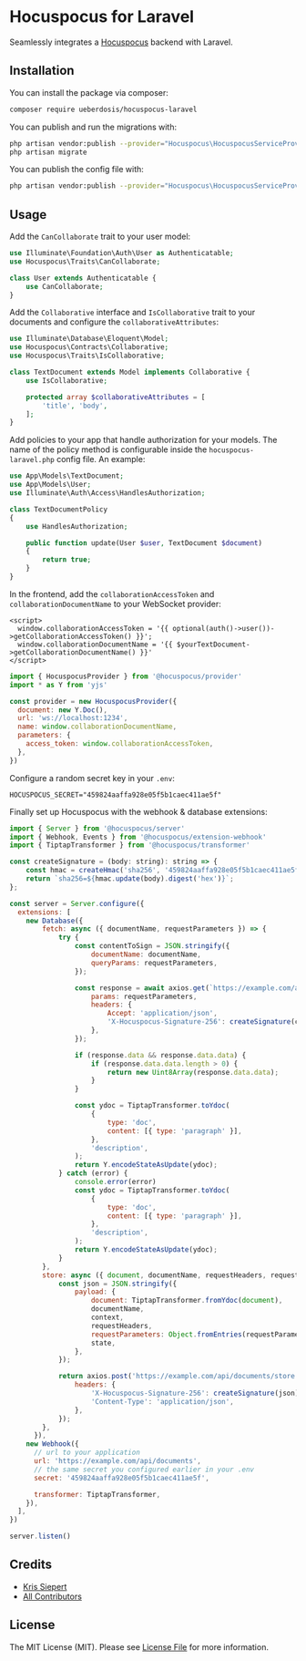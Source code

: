 # Hocuspocus for Laravel
Seamlessly integrates a [Hocuspocus](https://www.hocuspocus.dev) backend with Laravel.

## Installation
You can install the package via composer:

```bash
composer require ueberdosis/hocuspocus-laravel
```

You can publish and run the migrations with:

```bash
php artisan vendor:publish --provider="Hocuspocus\HocuspocusServiceProvider" --tag="hocuspocus-laravel-migrations"
php artisan migrate
```

You can publish the config file with:

```bash
php artisan vendor:publish --provider="Hocuspocus\HocuspocusServiceProvider" --tag="hocuspocus-laravel-config"
```

## Usage

Add the `CanCollaborate` trait to your user model:

```php
use Illuminate\Foundation\Auth\User as Authenticatable;
use Hocuspocus\Traits\CanCollaborate;

class User extends Authenticatable {
    use CanCollaborate;
}
```

Add the `Collaborative` interface and `IsCollaborative` trait to your documents and configure the `collaborativeAttributes`:

```php
use Illuminate\Database\Eloquent\Model;
use Hocuspocus\Contracts\Collaborative;
use Hocuspocus\Traits\IsCollaborative;

class TextDocument extends Model implements Collaborative {
    use IsCollaborative;

    protected array $collaborativeAttributes = [
        'title', 'body',
    ];
}
```

Add policies to your app that handle authorization for your models. The name of the policy method is configurable inside the `hocuspocus-laravel.php` config file. An example:

```php
use App\Models\TextDocument;
use App\Models\User;
use Illuminate\Auth\Access\HandlesAuthorization;

class TextDocumentPolicy
{
    use HandlesAuthorization;

    public function update(User $user, TextDocument $document)
    {
        return true;
    }
}
```

In the frontend, add the `collaborationAccessToken` and `collaborationDocumentName` to your WebSocket provider:

```blade
<script>
  window.collaborationAccessToken = '{{ optional(auth()->user())->getCollaborationAccessToken() }}';
  window.collaborationDocumentName = '{{ $yourTextDocument->getCollaborationDocumentName() }}'
</script>
```

```js
import { HocuspocusProvider } from '@hocuspocus/provider'
import * as Y from 'yjs'

const provider = new HocuspocusProvider({
  document: new Y.Doc(),
  url: 'ws://localhost:1234',
  name: window.collaborationDocumentName,
  parameters: {
    access_token: window.collaborationAccessToken,
  },
})
```

Configure a random secret key in your `.env`:

```dotenv
HOCUSPOCUS_SECRET="459824aaffa928e05f5b1caec411ae5f"
```

Finally set up Hocuspocus with the webhook & database extensions:

```js
import { Server } from '@hocuspocus/server'
import { Webhook, Events } from '@hocuspocus/extension-webhook'
import { TiptapTransformer } from '@hocuspocus/transformer'

const createSignature = (body: string): string => {
    const hmac = createHmac('sha256', '459824aaffa928e05f5b1caec411ae5f'); // secret from .env
    return `sha256=${hmac.update(body).digest('hex')}`;
};

const server = Server.configure({
  extensions: [
    new Database({
        fetch: async ({ documentName, requestParameters }) => {
            try {
                const contentToSign = JSON.stringify({
                    documentName: documentName,
                    queryParams: requestParameters,
                });

                const response = await axios.get(`https://example.com/api/documents/get/${encodeURIComponent(documentName)}`, {
                    params: requestParameters,
                    headers: {
                        Accept: 'application/json',
                        'X-Hocuspocus-Signature-256': createSignature(contentToSign),
                    },
                });

                if (response.data && response.data.data) {
                    if (response.data.data.length > 0) {
                        return new Uint8Array(response.data.data);
                    }
                }

                const ydoc = TiptapTransformer.toYdoc(
                    {
                        type: 'doc',
                        content: [{ type: 'paragraph' }],
                    },
                    'description',
                );
                return Y.encodeStateAsUpdate(ydoc);
            } catch (error) {
                console.error(error)
                const ydoc = TiptapTransformer.toYdoc(
                    {
                        type: 'doc',
                        content: [{ type: 'paragraph' }],
                    },
                    'description',
                );
                return Y.encodeStateAsUpdate(ydoc);
            }
        },
        store: async ({ document, documentName, requestHeaders, requestParameters, context, state }) => {
            const json = JSON.stringify({
                payload: {
                    document: TiptapTransformer.fromYdoc(document),
                    documentName,
                    context,
                    requestHeaders,
                    requestParameters: Object.fromEntries(requestParameters.entries()),
                    state,
                },
            });

            return axios.post('https://example.com/api/documents/store', json, {
                headers: {
                    'X-Hocuspocus-Signature-256': createSignature(json),
                    'Content-Type': 'application/json',
                },
            });
        },
      }),
    new Webhook({
      // url to your application
      url: 'https://example.com/api/documents',
      // the same secret you configured earlier in your .env
      secret: '459824aaffa928e05f5b1caec411ae5f',

      transformer: TiptapTransformer,
    }),
  ],
})

server.listen()
```

## Credits
- [Kris Siepert](https://github.com/kriskbx)
- [All Contributors](../../contributors)

## License
The MIT License (MIT). Please see [License File](LICENSE.md) for more information.
